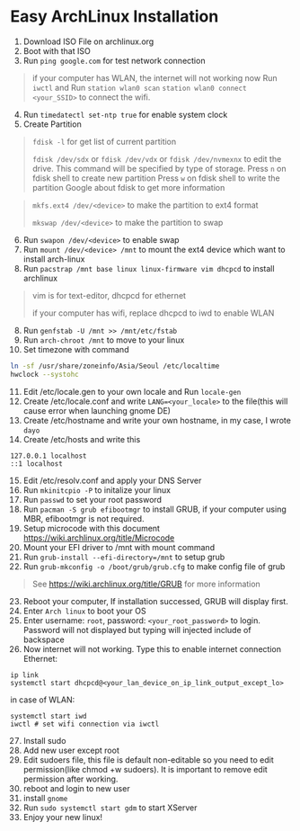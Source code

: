 # Easy ArchLinux Installation

1. Download ISO File on archlinux.org
2. Boot with that ISO
3. Run `ping google.com` for test network connection
> if your computer has WLAN, the internet will not working now
> Run `iwctl` and Run `station wlan0 scan` `station wlan0 connect <your_SSID>` to connect the wifi.
4. Run `timedatectl set-ntp true` for enable system clock
5. Create Partition
> `fdisk -l` for get list of current partition
> 
> `fdisk /dev/sdx` or `fdisk /dev/vdx` or `fdisk /dev/nvmexnx` to edit the drive. This command will be specified by type of storage.
> Press `n` on fdisk shell to create new partition
> Press `w` on fdisk shell to write the partition
> Google about fdisk to get more information

> `mkfs.ext4 /dev/<device>` to make the partition to ext4 format
> 
> `mkswap /dev/<device>` to make the partition to swap

6. Run `swapon /dev/<device>` to enable swap
7. Run `mount /dev/<device> /mnt` to mount the ext4 device which want to install arch-linux
8. Run `pacstrap /mnt base linux linux-firmware vim dhcpcd` to install archlinux
> vim is for text-editor, dhcpcd for ethernet
> 
> if your computer has wifi, replace dhcpcd to iwd to enable WLAN

8. Run `genfstab -U /mnt >> /mnt/etc/fstab`
9. Run `arch-chroot /mnt` to move to your linux
10. Set timezone with command
```bash
ln -sf /usr/share/zoneinfo/Asia/Seoul /etc/localtime
hwclock --systohc
```
11. Edit /etc/locale.gen to your own locale and Run `locale-gen`
12. Create /etc/locale.conf and write `LANG=<your_locale>` to the file(this will cause error when launching gnome DE)
13. Create /etc/hostname and write your own hostname, in my case, I wrote `dayo`
14. Create /etc/hosts and write this
```
127.0.0.1 localhost
::1 localhost
```
15. Edit /etc/resolv.conf and apply your DNS Server
16. Run `mkinitcpio -P` to initalize your linux
17. Run `passwd` to set your root password
18. Run `pacman -S grub efibootmgr` to install GRUB, if your computer using MBR, efibootmgr is not required.
19. Setup microcode with this document https://wiki.archlinux.org/title/Microcode
20. Mount your EFI driver to /mnt with mount command
21. Run `grub-install --efi-directory=/mnt` to setup grub
22. Run `grub-mkconfig -o /boot/grub/grub.cfg` to make config file of grub
> See https://wiki.archlinux.org/title/GRUB for more information
23. Reboot your computer, If installation successed, GRUB will display first.
24. Enter `Arch linux` to boot your OS
25. Enter username: `root`, password: `<your_root_password>` to login. Password will not displayed but typing will injected include of backspace
26. Now internet will not working. Type this to enable internet connection
Ethernet: 
```
ip link
systemctl start dhcpcd@<your_lan_device_on_ip_link_output_except_lo>
```
in case of WLAN: 
```
systemctl start iwd
iwctl # set wifi connection via iwctl
```
27. Install sudo
28. Add new user except root
29. Edit sudoers file, this file is default non-editable so you need to edit permission(like chmod +w sudoers). It is important to remove edit permission after working.
30. reboot and login to new user
31. install `gnome`
32. Run `sudo systemctl start gdm` to start XServer
33. Enjoy your new linux!
